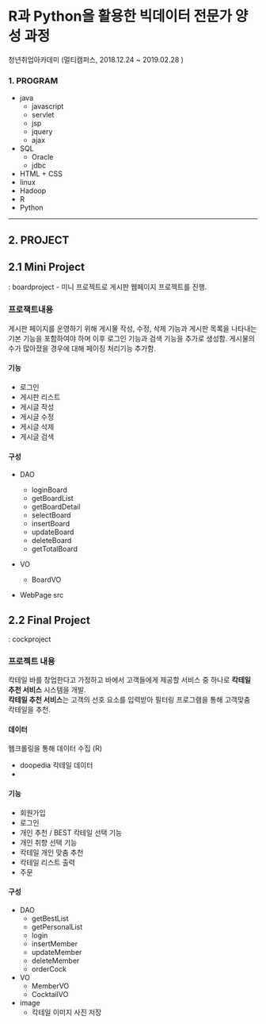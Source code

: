 # R과 Python을 활용한 빅데이터 전문가 양성 과정 
청년취업아카데미 (멀티캠퍼스, 2018.12.24 ~ 2019.02.28 )

### 1. PROGRAM
- java
  * javascript
  * servlet
  * jsp
  * jquery
  * ajax 
- SQL
  * Oracle
  * jdbc 
- HTML + CSS
- linux
- Hadoop
- R 
- Python

---

## 2. PROJECT 

## 2.1 Mini Project 
: boardproject - 미니 프로젝트로 게시판 웹페이지 프로젝트를 진행. 

### 프로잭트내용
게시판 페이지를 운영하기 위해 게시물 작성, 수정, 삭제 기능과 게시판 목록을 나타내는 기본 기능을 포함하여야 하며 
이후 로그인 기능과 검색 기능을 추가로 생성함. 
게시물의 수가 많아졌을 경우에 대해 페이징 처리기능 추가함.

#### 기능 
- 로그인 
- 게시판 리스트 
- 게시글 작성
- 게시글 수정 
- 게시글 삭제
- 게시글 검색 

#### 구성   
- DAO
  * loginBoard
  * getBoardList
  * getBoardDetail
  * selectBoard
  * insertBoard
  * updateBoard
  * deleteBoard
  * getTotalBoard
  
- VO
  * BoardVO
  
- WebPage src
  


## 2.2 Final Project
: cockproject

### 프로젝트 내용
칵테일 바를 창업한다고 가정하고 바에서 고객들에게 제공할 서비스 중 하나로 **칵테일 추천 서비스** 시스템을 개발. <br/>
**칵테일 추천 서비스**는 고객의 선호 요소를 입력받아 필터링 프로그램을 통해 고객맞춤 칵테일을 추천.



#### 데이터
웹크롤링을 통해 데이터 수집 (R)
- doopedia 칵테일 데이터 
- 

#### 기능 
- 회원가입
- 로그인 
- 개인 추천 / BEST 칵테일 선택 기능 
- 개인 취향 선택 기능
- 칵테일 개인 맞춤 추천 
- 칵테일 리스트 출력
- 주문 

#### 구성 
- DAO
  * getBestList
  * getPersonalList
  * login
  * insertMember
  * updateMember
  * deleteMember
  * orderCock
- VO
  * MemberVO
  * CocktailVO
- image 
  * 칵테일 이미지 사진 저장 





